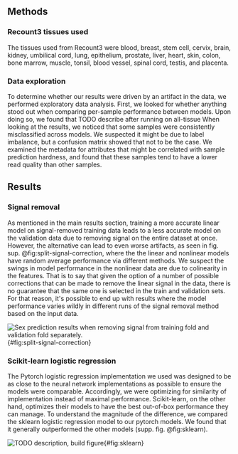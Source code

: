 ## Methods
### Recount3 tissues used
The tissues used from Recount3 were blood, breast, stem cell, cervix, brain, kidney, umbilical cord, lung, epithelium, prostate, liver, heart, skin, colon, bone marrow, muscle, tonsil, blood vessel, spinal cord, testis, and placenta.

### Data exploration
To determine whether our results were driven by an artifact in the data, we performed exploratory data analysis.
First, we looked for whether anything stood out when comparing per-sample performance between models.
Upon doing so, we found that TODO describe after running on all-tissue
When looking at the results, we noticed that some samples were consistently misclassified across models. 
We suspected it might be due to label imbalance, but a confusion matrix showed that not to be the case.
We examined the metadata for attributes that might be correlated with sample prediction hardness, and found that these samples tend to have a lower read quality than other samples.

## Results 

### Signal removal
As mentioned in the main results section, training a more accurate linear model on signal-removed training data leads to a less accurate model on the validation data due to removing signal on the entire dataset at once.
However, the alternative can lead to even worse artifacts, as seen in fig. sup. @fig:split-signal-correction, where the the linear and nonlinear models have random average performance via different methods.
We suspect the swings in model performance in the nonlinear data are due to colinearity in the features.
That is to say that given the option of a number of possible corrections that can be made to remove the linear signal in the data, there is no guarantee that the same one is selected in the train and validation sets.
For that reason, it's possible to end up with results where the model performance varies wildly in different runs of the signal removal method based on the input data.

![                                                                                                                                                                                                          
Sex prediction results when removing signal from training fold and validation fold separately.
](./images/sex_prediction_split_signal.svg "Sex prediction split signal"){#fig:split-signal-correction} 

### Scikit-learn logistic regression
The Pytorch logistic regression implementation we used was designed to be as close to the neural network implementations as possible to ensure the models were comparable.
Accordingly, we were optimizing for similarity of implementation instead of maximal performance.
Scikit-learn, on the other hand, optimizes their models to have the best out-of-box performance they can manage.
To understand the magnitude of the difference, we compared the sklearn logistic regression model to our pytorch models.
We found that it generally outperformed the other models (supp. fig. @fig:sklearn).

![                                                                                                                                                                                                          
TODO description, build figure
](./images/sklearn.svg "Sklearn comparison"){#fig:sklearn} 
